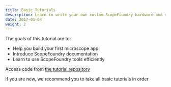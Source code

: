 ```yaml
---
title: Basic Tutorials
description: Learn to write your own custom ScopeFoundry hardware and measurement plugins.
date: 2017-01-04
weight: 2
---
```


The goals of this tutorial are to:

- Help you build your first microscope app
- Introduce ScopeFoundry documentation
- Learn to use ScopeFoundry tools efficiently

Access code from [the tutorial repository](https://github.com/UBene/scope_foundry_2_basic_tutorial)

If you are new, we recommend you to take all basic tutorials in order

